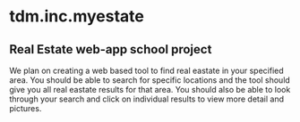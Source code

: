 # tdm.inc.myestate
Real Estate web-app school project 
---
We plan on creating a web based tool to find real eastate in your specified area.
You should be able to search for specific locations and the tool should give
you all real eastate results for that area. You should also be able to look through your search 
and click on individual results to view more detail and pictures.
